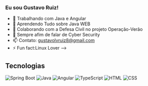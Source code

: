 ### Eu sou Gustavo Ruiz!


- 🔭 Trabalhando com Java e Angular
- 🌱  Aprendendo Tudo sobre Java WEB
- 👯 Colaborando com a Defesa Civil no projeto Operação-Verão
- 💬 Sempre afim de falar de Cyber Security
- 📫 Contato: gustavolvruiz8@gmail.com
- ⚡ Fun fact:Linux Lover
-->
## Tecnologias

![Spring Boot](https://img.shields.io/badge/-Spring%20Boot-green)
![Java](https://img.shields.io/badge/-Java-orange)
![Angular](https://img.shields.io/badge/-Angular-red)
![TypeScript](https://img.shields.io/badge/-TypeScript-blue)
![HTML](https://img.shields.io/badge/-HTML-orange)
![CSS](https://img.shields.io/badge/-CSS-blue)
